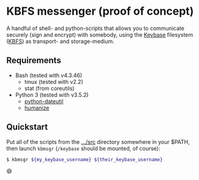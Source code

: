 # KBFS messenger (proof of concept)

A handful of shell- and python-scripts that allows you to communicate
securely (sign and encrypt) with somebody, using the
[Keybase](https://keybase.io/) filesystem
([KBFS](https://keybase.io/docs/kbfs))
as transport- and storage-medium.

## Requirements

* Bash (tested with v4.3.46)
  * tmux (tested with v2.2)
  * stat (from coreutils)
* Python 3 (tested with v3.5.2)
  * [python-dateutil](https://pypi.python.org/pypi/python-dateutil/)
  * [humanize](https://pypi.python.org/pypi/humanize/)

## Quickstart

Put all of the scripts from the
[…/src](https://github.com/kseistrup/kbmsgr/tree/master/src)
directory somewhere in your $PATH, then launch `kbmsgr`
(`/keybase` should be mounted, of course):

```sh
$ kbmsgr ${my_keybase_username} ${their_keybase_username}
```

:smile:
